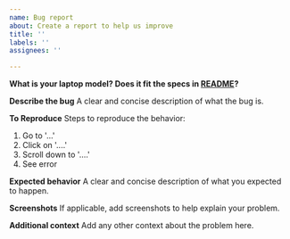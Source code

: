 ```yaml
---
name: Bug report
about: Create a report to help us improve
title: ''
labels: ''
assignees: ''

---
```


**What is your laptop model? Does it fit the specs in [README](https://github.com/whatnameisit/Asus-Vivobook-X510UA-BQ490-Catalina-10.15.6-Hackintosh/blob/master/README.md#system-specification)?**

**Describe the bug**
A clear and concise description of what the bug is.

**To Reproduce**
Steps to reproduce the behavior:
1. Go to '...'
2. Click on '....'
3. Scroll down to '....'
4. See error

**Expected behavior**
A clear and concise description of what you expected to happen.

**Screenshots**
If applicable, add screenshots to help explain your problem.

**Additional context**
Add any other context about the problem here.

